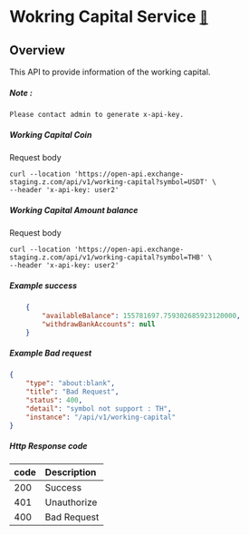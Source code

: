 # Wokring Capital Service  <span style="font-size: 0.8em;">[🚀](../Readme.md#software-development-api-documents)</span>

## Overview
This API to provide information of the working capital.

##### Note :
    Please contact admin to generate x-api-key.

##### Working Capital Coin
Request body
``` curl
curl --location 'https://open-api.exchange-staging.z.com/api/v1/working-capital?symbol=USDT' \
--header 'x-api-key: user2'
```

##### Working Capital Amount balance
Request body
``` curl
curl --location 'https://open-api.exchange-staging.z.com/api/v1/working-capital?symbol=THB' \
--header 'x-api-key: user2'
```

##### Example success
``` json
    {
        "availableBalance": 155781697.759302685923120000,
        "withdrawBankAccounts": null
    }
```

##### Example Bad request
``` json
{
    "type": "about:blank",
    "title": "Bad Request",
    "status": 400,
    "detail": "symbol not support : TH",
    "instance": "/api/v1/working-capital"
}
```

##### Http Response code
| code | Description |
| :------ | :------- |
| 200   |   Success |
| 401 | Unauthorize |
| 400 | Bad Request |